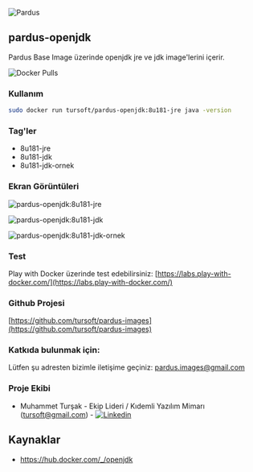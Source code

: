 ![Pardus](https://raw.githubusercontent.com/tursoft/pardus-images/master/_resources/images/docker.pardus-openjdk.small.png)
## pardus-openjdk

Pardus Base Image üzerinde openjdk jre ve jdk image'lerini içerir.

![Docker Pulls](https://img.shields.io/docker/pulls/tursoft/pardus-openjdk.svg)

### Kullanım
```sh
sudo docker run tursoft/pardus-openjdk:8u181-jre java -version
```

### Tag'ler
* 8u181-jre
* 8u181-jdk
* 8u181-jdk-ornek

### Ekran Görüntüleri

![pardus-openjdk:8u181-jre](https://raw.githubusercontent.com/tursoft/pardus-images/master/images-ready/pardus-openjdk/8u181-jre/resources/screenshoots/pardus-openjdk-8u181-jre.screenshoots1.jpg)

![pardus-openjdk:8u181-jdk](https://raw.githubusercontent.com/tursoft/pardus-images/master/images-ready/pardus-openjdk/8u181-jdk/resources/screenshoots/pardus-openjdk-8u181-jdk.screenshoots1.jpg)

![pardus-openjdk:8u181-jdk-ornek](https://raw.githubusercontent.com/tursoft/pardus-images/master/images-ready/pardus-openjdk/8u181-jdk-ornek/resources/screenshoots/pardus-openjdk-8u181-jdk-ornek.screenshoots1.jpg)


### Test

Play with Docker üzerinde test edebilirsiniz:
[https://labs.play-with-docker.com/](https://labs.play-with-docker.com/)

### Github Projesi
[https://github.com/tursoft/pardus-images](https://github.com/tursoft/pardus-images)

### Katkıda bulunmak için:
Lütfen şu adresten bizimle iletişime geçiniz: pardus.images@gmail.com

### Proje Ekibi
* Muhammet Turşak - Ekip Lideri / Kıdemli Yazılım Mimarı (tursoft@gmail.com) - [![Linkedin](https://raw.githubusercontent.com/tursoft/pardus-images/master/_resources/images/linkedin-icon.18x18.png)](https://www.linkedin.com/in/tursoft/)

## Kaynaklar
* https://hub.docker.com/_/openjdk